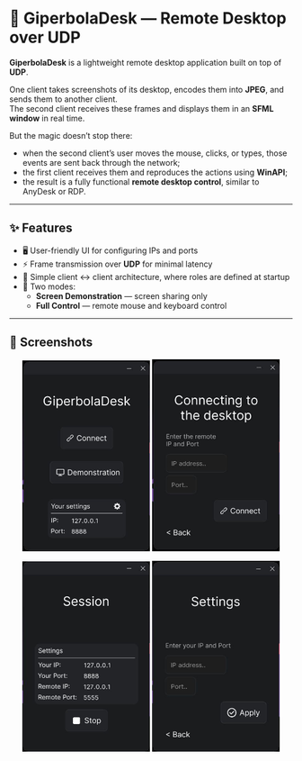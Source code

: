 # 🚀 GiperbolaDesk — Remote Desktop over UDP

**GiperbolaDesk** is a lightweight remote desktop application built on top of **UDP**.  

One client takes screenshots of its desktop, encodes them into **JPEG**, and sends them to another client.  
The second client receives these frames and displays them in an **SFML window** in real time.  

But the magic doesn’t stop there:  
- when the second client’s user moves the mouse, clicks, or types, those events are sent back through the network;  
- the first client receives them and reproduces the actions using **WinAPI**;  
- the result is a fully functional **remote desktop control**, similar to AnyDesk or RDP.  

---

## ✨ Features

- 🖥️ User-friendly UI for configuring IPs and ports  
- ⚡ Frame transmission over **UDP** for minimal latency  
- 🔗 Simple client ↔ client architecture, where roles are defined at startup  
- 🎥 Two modes:  
  - **Screen Demonstration** — screen sharing only  
  - **Full Control** — remote mouse and keyboard control  

---

## 📸 Screenshots

<p align="center">
  <img src="https://raw.githubusercontent.com/GiperB0la/Desk/main/Screens/Screen1.jpg" alt="Screen1" width="45%">
  <img src="https://raw.githubusercontent.com/GiperB0la/Desk/main/Screens/Screen2.jpg" alt="Screen2" width="45%">
</p>

<p align="center">
  <img src="https://raw.githubusercontent.com/GiperB0la/Desk/main/Screens/Screen3.jpg" alt="Screen3" width="45%">
  <img src="https://raw.githubusercontent.com/GiperB0la/Desk/main/Screens/Screen4.jpg" alt="Screen4" width="45%">
</p>
